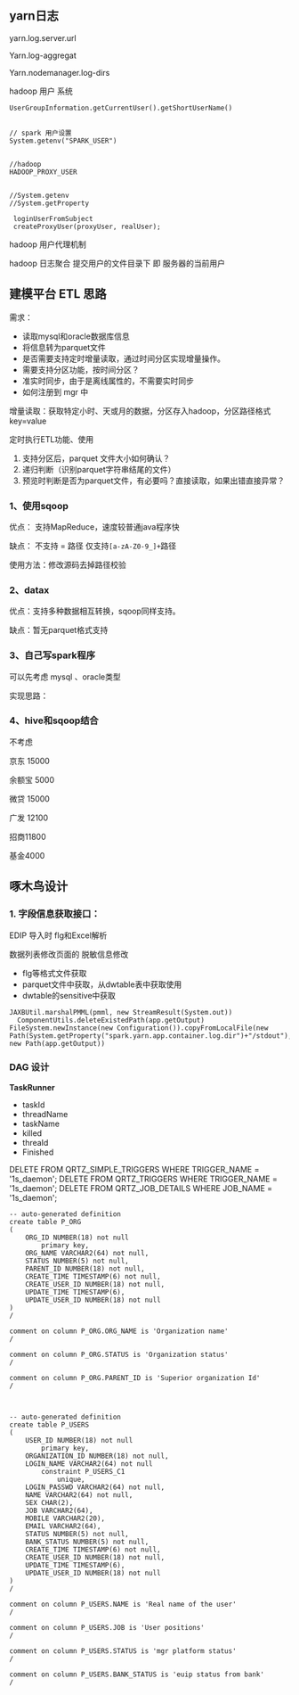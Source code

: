 ## yarn日志



yarn.log.server.url

Yarn.log-aggregat

Yarn.nodemanager.log-dirs



hadoop 用户 系统

```
UserGroupInformation.getCurrentUser().getShortUserName()


// spark 用户设置
System.getenv("SPARK_USER")


//hadoop 
HADOOP_PROXY_USER


//System.getenv
//System.getProperty

 loginUserFromSubject
 createProxyUser(proxyUser, realUser); 
```



hadoop 用户代理机制



hadoop 日志聚合 提交用户的文件目录下 即 服务器的当前用户



## 建模平台 ETL 思路

需求：

- 读取mysql和oracle数据库信息
- 将信息转为parquet文件
- 是否需要支持定时增量读取，通过时间分区实现增量操作。
- 需要支持分区功能，按时间分区？
- 准实时同步，由于是离线属性的，不需要实时同步
- 如何注册到 mgr 中



增量读取：获取特定小时、天或月的数据，分区存入hadoop，分区路径格式 key=value

定时执行ETL功能、使用



1. 支持分区后，parquet 文件大小如何确认？
2. 递归判断（识别parquet字符串结尾的文件）
3. 预览时判断是否为parquet文件，有必要吗？直接读取，如果出错直接异常？





### 1、使用sqoop

优点： 支持MapReduce，速度较普通java程序快

缺点： 不支持 = 路径 仅支持` [a-zA-Z0-9_]+ `路径

使用方法：修改源码去掉路径校验

### 2、datax

优点：支持多种数据相互转换，sqoop同样支持。

缺点：暂无parquet格式支持

### 3、自己写spark程序

可以先考虑 mysql 、oracle类型

实现思路：



### 4、hive和sqoop结合

不考虑



京东 15000

余额宝 5000

微贷 15000

广发 12100

招商11800

基金4000



## 啄木鸟设计 

### 1. 字段信息获取接口：

EDIP 导入时 flg和Excel解析

数据列表修改页面的 脱敏信息修改

- flg等格式文件获取
- parquet文件中获取，从dwtable表中获取使用
- dwtable的sensitive中获取

```
JAXBUtil.marshalPMML(pmml, new StreamResult(System.out))
  ComponentUtils.deleteExistedPath(app.getOutput)
FileSystem.newInstance(new Configuration()).copyFromLocalFile(new Path(System.getProperty("spark.yarn.app.container.log.dir")+"/stdout"), new Path(app.getOutput))
```





### DAG 设计



**TaskRunner**

- taskId
- threadName
- taskName
- killed
- threaId
- Finished



DELETE FROM QRTZ_SIMPLE_TRIGGERS WHERE TRIGGER_NAME = '1s_daemon';
DELETE FROM QRTZ_TRIGGERS WHERE TRIGGER_NAME = '1s_daemon';
DELETE FROM QRTZ_JOB_DETAILS WHERE JOB_NAME = '1s_daemon';



```
-- auto-generated definition
create table P_ORG
(
	ORG_ID NUMBER(18) not null
		primary key,
	ORG_NAME VARCHAR2(64) not null,
	STATUS NUMBER(5) not null,
	PARENT_ID NUMBER(18) not null,
	CREATE_TIME TIMESTAMP(6) not null,
	CREATE_USER_ID NUMBER(18) not null,
	UPDATE_TIME TIMESTAMP(6),
	UPDATE_USER_ID NUMBER(18) not null
)
/

comment on column P_ORG.ORG_NAME is 'Organization name'
/

comment on column P_ORG.STATUS is 'Organization status'
/

comment on column P_ORG.PARENT_ID is 'Superior organization Id'
/



-- auto-generated definition
create table P_USERS
(
	USER_ID NUMBER(18) not null
		primary key,
	ORGANIZATION_ID NUMBER(18) not null,
	LOGIN_NAME VARCHAR2(64) not null
		constraint P_USERS_C1
			unique,
	LOGIN_PASSWD VARCHAR2(64) not null,
	NAME VARCHAR2(64) not null,
	SEX CHAR(2),
	JOB VARCHAR2(64),
	MOBILE VARCHAR2(20),
	EMAIL VARCHAR2(64),
	STATUS NUMBER(5) not null,
	BANK_STATUS NUMBER(5) not null,
	CREATE_TIME TIMESTAMP(6) not null,
	CREATE_USER_ID NUMBER(18) not null,
	UPDATE_TIME TIMESTAMP(6),
	UPDATE_USER_ID NUMBER(18) not null
)
/

comment on column P_USERS.NAME is 'Real name of the user'
/

comment on column P_USERS.JOB is 'User positions'
/

comment on column P_USERS.STATUS is 'mgr platform status'
/

comment on column P_USERS.BANK_STATUS is 'euip status from bank'
/





```

